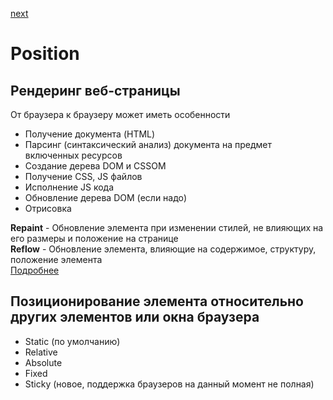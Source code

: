 <a href="02.md">next</a>

<h1>Position</h1>

<div>
<h2>
Рендеринг веб-страницы
</h2>
От браузера к браузеру может иметь особенности
<ul>
<li>
Получение документа (HTML)
</li>
<li>
Парсинг (синтаксический анализ) документа на предмет включенных ресурсов
</li>
<li>
Создание дерева DOM и CSSOM
</li>
<li>
Получение CSS, JS файлов
</li>
<li>
Исполнение JS кода
</li>
<li>
Обновление дерева DOM (если надо)
</li>
<li>
Отрисовка
</li>
</ul>
<div>
<strong>Repaint</strong> - Обновление элемента при изменении стилей, не влияющих на его размеры и положение на странице
</div>
<div>
<strong>Reflow</strong> - Обновление элемента, влияющие на содержимое, структуру, положение элемента
</div>
<a href="https://webo.in/articles/all/2009/31-rending-restyle-reflow-relayout/">Подробнее</a>
</div>

<h2>
Позиционирование элемента относительно других элементов или окна браузера
</h2>

<ul>
<li>Static (по умолчанию)</li>
<li>Relative</li>
<li>Absolute</li>
<li>Fixed</li>
<li>Sticky (новое, поддержка браузеров на данный момент не полная)</li>
</ul>